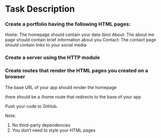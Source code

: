 # Task Description

### Create a portfolio having the following HTML pages:

Home: The homepage should contain your data (bio)
About: The about me page should contain brief information about you
Contact: The contact page should contain links to your social media

### Create a server using the HTTP module

### Create routes that render the HTML pages you created on a browser

The base URL of your app should render the homepage

there should be a /home route that redirects to the base of your app

Push your code to GitHub.

Note:

1. No third-party dependencies
2. You don’t need to style your HTML pages
